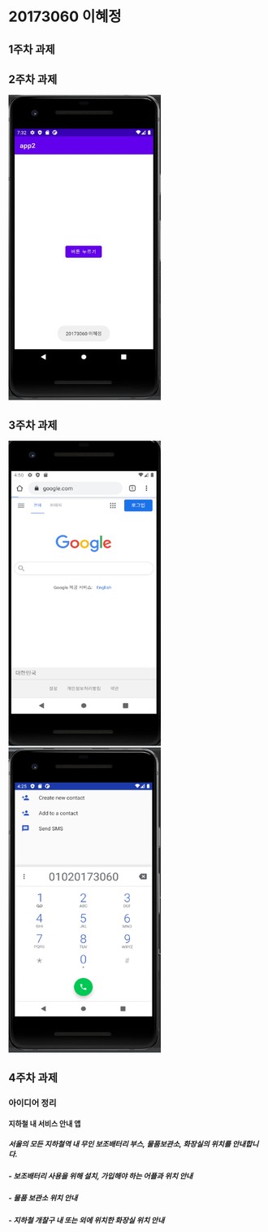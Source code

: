 # 20173060 이혜정

## 1주차 과제

## 2주차 과제
<img width="300" height="600" src="png/2주차출석과제.JPG"></img>

## 3주차 과제
<img width="300" height="600" src="png/3주차출석과제_1.png"></img>
<img width="300" height="600" src="png/3주차출석과제_0.png"></img>

## 4주차 과제
### 아이디어 정리

#### 지하철 내 서비스 안내 앱

##### 서울의 모든 지하철역 내 무인 보조배터리 부스, 물품보관소, 화장실의 위치를 안내합니다.
##### - 보조배터리 사용을 위해 설치, 가입해야 하는 어플과 위치 안내
##### - 물품 보관소 위치 안내
##### - 지하철 개찰구 내 또는 외에 위치한 화장실 위치 안내 
